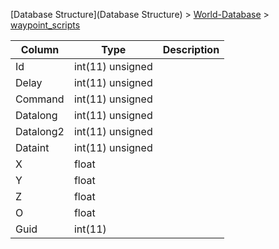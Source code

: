 [Database Structure](Database Structure) > [World-Database](World-Database) > [waypoint_scripts](waypoint_scripts)

Column | Type | Description
--- | --- | ---
Id | int(11) unsigned | 
Delay | int(11) unsigned | 
Command | int(11) unsigned | 
Datalong | int(11) unsigned | 
Datalong2 | int(11) unsigned | 
Dataint | int(11) unsigned | 
X | float | 
Y | float | 
Z | float | 
O | float | 
Guid | int(11) | 
